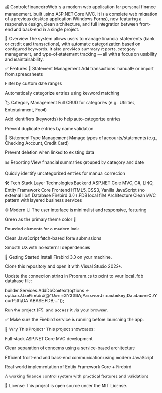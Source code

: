 💰 ControleFinanceiroWeb is a modern web application for personal finance management, built using ASP.NET Core MVC. It is a complete web migration of a previous desktop application (Windows Forms), now featuring a responsive design, clean architecture, and full integration between front-end and back-end in a single project.

🧾 Overview
The system allows users to manage financial statements (bank or credit card transactions), with automatic categorization based on configured keywords. It also provides summary reports, category management, and type-of-statement tracking — all with a focus on usability and maintainability.

✅ Features
💼 Statement Management
Add transactions manually or import from spreadsheets

Filter by custom date ranges

Automatically categorize entries using keyword matching

🏷️ Category Management
Full CRUD for categories (e.g., Utilities, Entertainment, Food)

Add identifiers (keywords) to help auto-categorize entries

Prevent duplicate entries by name validation

📂 Statement Type Management
Manage types of accounts/statements (e.g., Checking Account, Credit Card)

Prevent deletion when linked to existing data

📊 Reporting
View financial summaries grouped by category and date

Quickly identify uncategorized entries for manual correction

🛠️ Tech Stack
Layer	Technologies
Backend	ASP.NET Core MVC, C#, LINQ, Entity Framework Core
Frontend	HTML5, CSS3, Vanilla JavaScript (no external libs)
Database	Firebird 3.0 (.FDB local file)
Architecture	Clean MVC pattern with layered business services

🌐 Modern UI
The user interface is minimalist and responsive, featuring:

Green as the primary theme color 💚

Rounded elements for a modern look

Clean JavaScript fetch-based form submissions

Smooth UX with no external dependencies

🚀 Getting Started
Install Firebird 3.0 on your machine.

Clone this repository and open it with Visual Studio 2022+.

Update the connection string in Program.cs to point to your local .fdb database file:

builder.Services.AddDbContext<AppDbContext>(options =>
    options.UseFirebird(@"User=SYSDBA;Password=masterkey;Database=C:\YourPath\DATABASE.FDB;..."));
    
Run the project (F5) and access it via your browser.

✅ Make sure the Firebird service is running before launching the app.

🎯 Why This Project?
This project showcases:

Full-stack ASP.NET Core MVC development

Clean separation of concerns using a service-based architecture

Efficient front-end and back-end communication using modern JavaScript

Real-world implementation of Entity Framework Core + Firebird

A working finance control system with practical features and validations

📄 License
This project is open source under the MIT License.

